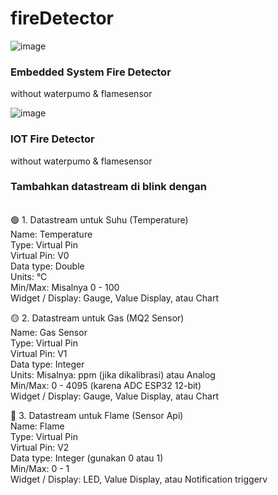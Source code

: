 # fireDetector
![image](https://github.com/user-attachments/assets/d9502922-e774-40de-8351-8a50f72e2575)
<h3> Embedded System Fire Detector</h3> without waterpumo & flamesensor


![image](https://github.com/user-attachments/assets/2d0a81a0-534c-4eff-872d-155c4b2e985f)
<h3> IOT Fire Detector</h3> without waterpumo & flamesensor<br>
<h3>Tambahkan datastream di blink dengan</h3><br>
🟢 1. Datastream untuk Suhu (Temperature) <br>
Name: Temperature<br>
Type: Virtual Pin<br>
Virtual Pin: V0<br>
Data type: Double<br>
Units: °C<br>
Min/Max: Misalnya 0 - 100<br>
Widget / Display: Gauge, Value Display, atau Chart<br>

🟡 2. Datastream untuk Gas (MQ2 Sensor)<br>
Name: Gas Sensor<br>
Type: Virtual Pin<br>
Virtual Pin: V1<br>
Data type: Integer<br>
Units: Misalnya: ppm (jika dikalibrasi) atau Analog<br>
Min/Max: 0 - 4095 (karena ADC ESP32 12-bit)<br>
Widget / Display: Gauge, Value Display, atau Chart<br>

🔴 3. Datastream untuk Flame (Sensor Api)<br>
Name: Flame<br>
Type: Virtual Pin<br>
Virtual Pin: V2<br>
Data type: Integer (gunakan 0 atau 1)<br>
Min/Max: 0 - 1<br>
Widget / Display: LED, Value Display, atau Notification triggerv
